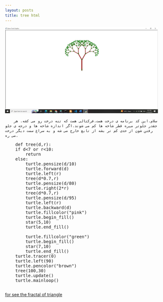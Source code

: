 ```yaml
---
layout: posts
title: tree html
---
```


![tree.html](/assets/images/tree.jpeg)


<title>the code of tree</title>

        
        سلام.این کد برنامه ی درخت هست.فرکتالی هست که تنه درخت رو می کشه. هر جقدر جلوتر میره قطر شاخه ها کم می شوند.اگر اندازه شاخه ها و درجه ی جلو رفتن شون از حدی کم تر بشه از تابع خارج می شه و به سراغ سمت دیگر درخت می ره.
<div dir="ltr"></div>

<pre>
    def tree(d,r):
    if d&lt;7 or r&lt;10:
        return
    else:
        turtle.pensize(d/10)
        turtle.forward(d)
        turtle.left(r)
        tree(d*0.7,r)
        turtle.pensize(d/80)
        turtle.right(2*r)
        tree(d*0.7,r)
        turtle.pensize(d/95)
        turtle.left(r)
        turtle.backward(d)
        turtle.fillcolor("pink")
        turtle.begin_fill()
        star(5,10)
        turtle.end_fill()
        
        turtle.fillcolor("green")
        turtle.begin_fill()
        star(7,10)
        turtle.end_fill()
    turtle.tracer(0)
    turtle.left(90)
    turtle.pencolor("brown")
    tree(100,30)
    turtle.update()
    turtle.mainloop()
    </pre>
    
<a href="file:///C:/git/FC02031/S9/triangle.html">
        for see the fractal of triangle
    </a>